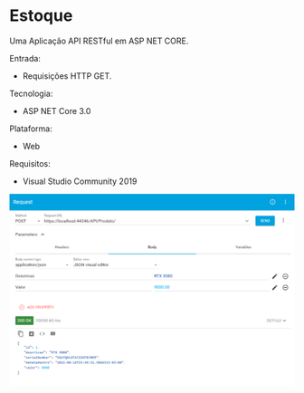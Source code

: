 # Estoque
Uma Aplicação API RESTful em ASP NET CORE.

Entrada: 
  - Requisições HTTP GET.

Tecnologia:
  - ASP NET Core 3.0

Plataforma: 
  - Web

Requisitos: 
  - Visual Studio Community 2019



![enter image description here](https://raw.githubusercontent.com/RenatoEstecio/Estoque/main/Estoque/Screensho.jpg)

